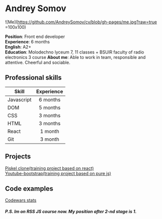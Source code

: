 # Andrey Somov

![Me](https://github.com/AndreySomov/cv/blob/gh-pages/me.jpg?raw=true =100x100)

**Position**: Front end developer  
**Experience**: 6 months  
**English**: A2+  
**Education**: Molodechno lyceum 7, 11 classes + BSUIR faculty of radio electronics 3 course
**About me**: Able to work in team, responsible and attentive. Cheerful and sociable.  

## Professional skills

| Skill         | Experience    |
| ------------- |:-------------:|
| Javascript    | 6 months      |
| DOM           | 5 months      |
| CSS           | 3 months      |
| HTML          | 3 months      |
| React         | 1 month       |
| Git           | 3 month       |

## Projects

[Piskel clone(training project based on react)](https://github.com/AndreySomov/piskel-clone)  
[Youtube-bootstrap(training project based on pure js)](https://github.com/AndreySomov/youtube-bootstrap)

## Code examples

[Сodewars stats](https://www.codewars.com/users/plusch011/completed)


##### P.S. Im on RSS JS course now. My position after 2-nd stage is 1.

